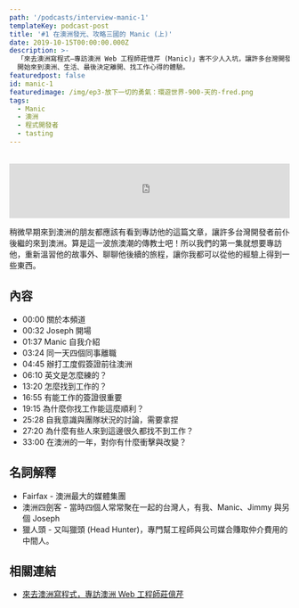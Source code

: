 ```yaml
---
path: '/podcasts/interview-manic-1'
templateKey: podcast-post
title: '#1 在澳洲發光、攻略三國的 Manic (上)'
date: 2019-10-15T00:00:00.000Z
description: >-
  「來去澳洲寫程式—專訪澳洲 Web 工程師莊憶芹 (Manic)」害不少人入坑，讓許多台灣開發者前仆後繼的來到澳洲。聊聊 Manic
  開始來到澳洲、生活、最後決定離開、找工作心得的體驗。
featuredpost: false
id: manic-1
featuredimage: /img/ep3-放下一切的勇氣：環遊世界-900-天的-fred.png
tags:
  - Manic
  - 澳洲
  - 程式開發者
  - tasting
---
```


<br/>
<iframe 
  src="https://anchor.fm/flycoder/embed/episodes/1--Manic-e55kuc/a-anbu14" 
  width="100%" 
  height="98"
  frameborder="0" 
  scrolling="no">
</iframe>

稍微早期來到澳洲的朋友都應該有看到專訪他的這篇文章，讓許多台灣開發者前仆後繼的來到澳洲。算是這一波旅澳潮的傳教士吧！所以我們的第一集就想要專訪他，重新溫習他的故事外、聊聊他後續的旅程，讓你我都可以從他的經驗上得到一些東西。

## 內容

- 00:00 關於本頻道
- 00:32 Joseph 開場
- 01:37 Manic 自我介紹
- 03:24 同一天四個同事離職
- 04:45 辦打工度假簽證前往澳洲
- 06:10 英文是怎麼練的？
- 13:20 怎麼找到工作的？
- 16:55 有能工作的簽證很重要
- 19:15 為什麼你找工作能這麼順利？
- 25:28 自我意識與團隊狀況的討論，需要拿捏
- 27:20 為什麼有些人來到這邊很久都找不到工作？
- 33:00 在澳洲的一年，對你有什麼衝擊與改變？

## 名詞解釋

- Fairfax - 澳洲最大的媒體集團
- 澳洲四劍客 - 當時四個人常常聚在一起的台灣人，有我、Manic、Jimmy 與另個 Joseph
- 獵人頭 - 又叫獵頭 (Head Hunter)，專門幫工程師與公司媒合賺取仲介費用的中間人。

## 相關連結

- [來去澳洲寫程式，專訪澳洲 Web 工程師莊億芹](https://buzzorange.com/techorange/2015/04/28/mitjobs-manic/)
